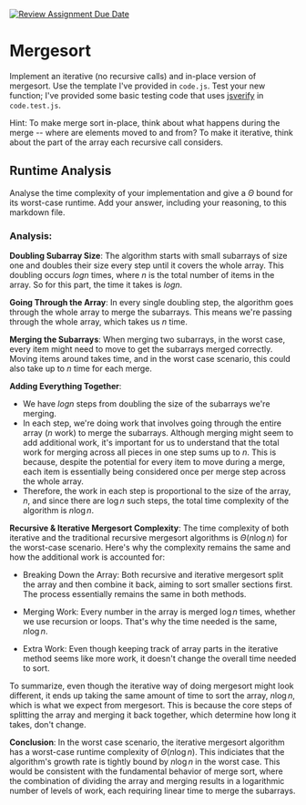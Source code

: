 [![Review Assignment Due Date](https://classroom.github.com/assets/deadline-readme-button-24ddc0f5d75046c5622901739e7c5dd533143b0c8e959d652212380cedb1ea36.svg)](https://classroom.github.com/a/1uurLsu5)
# Mergesort

Implement an iterative (no recursive calls) and in-place version of mergesort.
Use the template I've provided in `code.js`. Test your new function; I've
provided some basic testing code that uses
[jsverify](https://jsverify.github.io/) in `code.test.js`.

Hint: To make merge sort in-place, think about what happens during the merge --
where are elements moved to and from? To make it iterative, think about the
part of the array each recursive call considers.

## Runtime Analysis

Analyse the time complexity of your implementation and give a $\Theta$ bound for
its worst-case runtime. Add your answer, including your reasoning, to this
markdown file.

### Analysis:

**Doubling Subarray Size**: The algorithm starts with small subarrays of size one and doubles their size every step until it covers the whole array. This doubling occurs $log n$ times, where $n$ is the total number of items in the array. So for this part, the time it takes is $log n$.

**Going Through the Array**: In every single doubling step, the algorithm goes through the whole array to merge the subarrays. This means we're passing through the whole array, which takes us $n$ time. 

**Merging the Subarrays**: When merging two subarrays, in the worst case, every item might need to move to get the subarrays merged correctly. Moving items around takes time, and in the worst case scenario, this could also take up to $n$ time for each merge.

**Adding Everything Together**:
- We have $log n$ steps from doubling the size of the subarrays we're merging.
- In each step, we're doing work that involves going through the entire array ($n$ work) to merge the subarrays. Although merging might seem to add additional work, it's important for us to understand that the total work for merging across all pieces in one step sums up to $n$. This is because, despite the potential for every item to move during a merge, each item is essentially being considered once per merge step across the whole array.
- Therefore, the work in each step is proportional to the size of the array, $n$, and since there are $\log n$ such steps, the total time complexity of the algorithm is $n \log n$.

**Recursive & Iterative Mergesort Complexity**:
  The time complexity of both iterative and the traditional recursive mergesort algorithms is $\Theta(n \log n)$ for the worst-case scenario. Here's why the complexity remains the same and how the additional work is accounted for:
  - Breaking Down the Array: Both recursive and iterative mergesort split the array and then combine it back, aiming to sort smaller sections first. The process essentially remains the same in both methods.

  - Merging Work: Every number in the array is merged $\log n$ times, whether we use recursion or loops. That's why the time needed is the same, $n \log n$.

  - Extra Work: Even though keeping track of array parts in the iterative method seems like more work, it doesn't change the overall time needed to sort.
  
  To summarize, even though the iterative way of doing mergesort might look different, it ends up taking the same amount of time to sort the array, $n \log n$, which is what we expect from mergesort. This is because the core steps of        splitting the array and merging it back together, which determine how long it takes, don't change.

**Conclusion**:
In the worst case scenario, the iterative mergesort algorithm has a worst-case runtime complexity of $\Theta(n \log n)$. This indiciates that the algorithm's growth rate is tightly bound by $n \log n$ in the worst case. This would be consistent with the fundamental behavior of merge sort, where the combination of dividing the array and merging results in a logarithmic number of levels of work, each requiring linear time to merge the subarrays.
